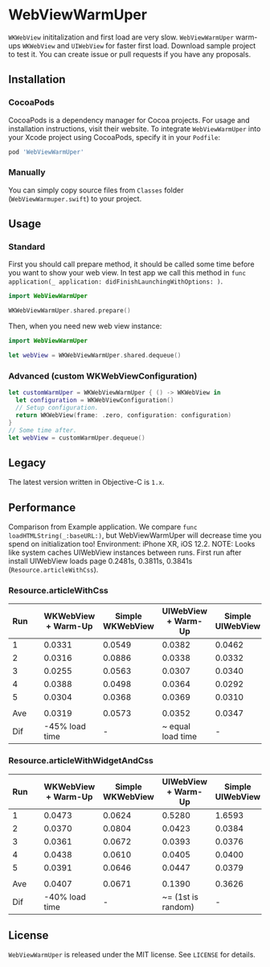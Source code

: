 # WebViewWarmUper

`WKWebView` inititalization and first load are very slow. `WebViewWarmUper` warm-ups `WKWebView` and `UIWebView` for faster first load. Download sample project to test it. You can create issue or pull requests if you have any proposals.

## Installation

### CocoaPods

CocoaPods is a dependency manager for Cocoa projects. For usage and installation instructions, visit their website. To integrate `WebViewWarmUper` into your Xcode project using CocoaPods, specify it in your `Podfile`:

```ruby
pod 'WebViewWarmUper'
```

### Manually

You can simply copy source files from `Classes` folder (`WebViewWarmuper.swift`) to your project.

## Usage

### Standard

First you should call prepare method, it should be called some time before you want to show your web view. In test app we call this method in `func application(_ application: didFinishLaunchingWithOptions: )`.

```swift
import WebViewWarmUper

WKWebViewWarmUper.shared.prepare()
```

Then, when you need new web view instance:

```swift
import WebViewWarmUper

let webView = WKWebViewWarmUper.shared.dequeue()
```

### Advanced (custom WKWebViewConfiguration)

```swift
let customWarmUper = WKWebViewWarmUper { () -> WKWebView in
  let configuration = WKWebViewConfiguration()
  // Setup configuration.
  return WKWebView(frame: .zero, configuration: configuration)
}
// Some time after.
let webView = customWarmUper.dequeue()
```

## Legacy

The latest version written in Objective-C is `1.x`.

## Performance

Comparison from Example application. We compare `func loadHTMLString(_:baseURL:)`, but WebViewWarmUper will decrease time you spend on initialization too! Environment: iPhone XR, iOS 12.2.
NOTE: Looks like system caches UIWebView instances between runs. First run after install UIWebView loads page 0.2481s, 0.3811s, 0.3841s (`Resource.articleWithCss`).

### Resource.articleWithCss

| Run |     | WKWebView + Warm-Up | Simple WKWebView | UIWebView + Warm-Up | Simple UIWebView |
| --- | --- | ------------------- | ---------------- | ------------------- | ---------------- |
| 1   |     | 0.0331              | 0.0549           | 0.0382              | 0.0462           |
| 2   |     | 0.0316              | 0.0886           | 0.0338              | 0.0332           |
| 3   |     | 0.0255              | 0.0563           | 0.0307              | 0.0340           |
| 4   |     | 0.0388              | 0.0498           | 0.0364              | 0.0292           |
| 5   |     | 0.0304              | 0.0368           | 0.0369              | 0.0310           |
|     |     |                     |                  |                     |                  |
| Ave |     | 0.0319              | 0.0573           | 0.0352              | 0.0347           |
| Dif |     | -45% load time      | -                | ~ equal load time   | -                |

### Resource.articleWithWidgetAndCss

| Run |     | WKWebView + Warm-Up | Simple WKWebView | UIWebView + Warm-Up | Simple UIWebView |
| --- | --- | ------------------- | ---------------- | ------------------- | ---------------- |
| 1   |     | 0.0473              | 0.0624           | 0.5280              | 1.6593           |
| 2   |     | 0.0370              | 0.0804           | 0.0423              | 0.0384           |
| 3   |     | 0.0361              | 0.0672           | 0.0393              | 0.0376           |
| 4   |     | 0.0438              | 0.0610           | 0.0405              | 0.0400           |
| 5   |     | 0.0391              | 0.0646           | 0.0447              | 0.0379           |
|     |     |                     |                  |                     |                  |
| Ave |     | 0.0407              | 0.0671           | 0.1390              | 0.3626           |
| Dif |     | -40% load time      | -                | ~= (1st is random)  | -                |

## License

`WebViewWarmUper` is released under the MIT license. See `LICENSE` for details.
